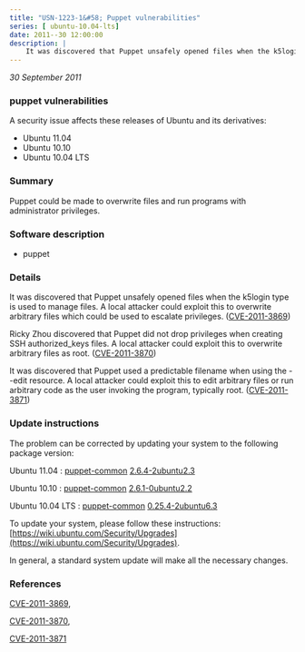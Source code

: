 ```yaml
---
title: "USN-1223-1&#58; Puppet vulnerabilities"
series: [ ubuntu-10.04-lts]
date: 2011--30 12:00:00
description: |
    It was discovered that Puppet unsafely opened files when the k5login type is used to manage files. A local attacker could exploit this to overwrite arbitrary files which could be used to escalate privileges. ([CVE-2011-3869](http://people.ubuntu.com/~ubuntu-security/cve/CVE-2011-3869))
--- 
```

 
 

*30 September 2011*

### puppet vulnerabilities

A security issue affects these releases of Ubuntu and its derivatives:

* Ubuntu 11.04
* Ubuntu 10.10
* Ubuntu 10.04 LTS

### Summary

Puppet could be made to overwrite files and run programs with administrator privileges.

### Software description

* puppet 

### Details

It was discovered that Puppet unsafely opened files when the k5login type is used to manage files. A local attacker could exploit this to overwrite arbitrary files which could be used to escalate privileges. ([CVE-2011-3869](http://people.ubuntu.com/~ubuntu-security/cve/CVE-2011-3869))

Ricky Zhou discovered that Puppet did not drop privileges when creating SSH authorized_keys files. A local attacker could exploit this to overwrite arbitrary files as root. ([CVE-2011-3870](http://people.ubuntu.com/~ubuntu-security/cve/CVE-2011-3870))

It was discovered that Puppet used a predictable filename when using the --edit resource. A local attacker could exploit this to edit arbitrary files or run arbitrary code as the user invoking the program, typically root. ([CVE-2011-3871](http://people.ubuntu.com/~ubuntu-security/cve/CVE-2011-3871)) 

### Update instructions

The problem can be corrected by updating your system to the following package version:

Ubuntu 11.04
 : [puppet-common](https://launchpad.net/ubuntu/+source/puppet) <span> [2.6.4-2ubuntu2.3](https://launchpad.net/ubuntu/+source/puppet/2.6.4-2ubuntu2.3) </span> 

Ubuntu 10.10
 : [puppet-common](https://launchpad.net/ubuntu/+source/puppet) <span> [2.6.1-0ubuntu2.2](https://launchpad.net/ubuntu/+source/puppet/2.6.1-0ubuntu2.2) </span> 

Ubuntu 10.04 LTS
 : [puppet-common](https://launchpad.net/ubuntu/+source/puppet) <span> [0.25.4-2ubuntu6.3](https://launchpad.net/ubuntu/+source/puppet/0.25.4-2ubuntu6.3) </span> 

To update your system, please follow these instructions: [https://wiki.ubuntu.com/Security/Upgrades](https://wiki.ubuntu.com/Security/Upgrades).

In general, a standard system update will make all the necessary changes. 

### References

 
 [CVE-2011-3869](http://people.ubuntu.com/~ubuntu-security/cve/CVE-2011-3869), 

 [CVE-2011-3870](http://people.ubuntu.com/~ubuntu-security/cve/CVE-2011-3870), 

 [CVE-2011-3871](http://people.ubuntu.com/~ubuntu-security/cve/CVE-2011-3871)
 

